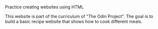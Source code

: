 Practice creating websites using HTML

This website is part of the curriculum of "The Odin Project".
The goal is to build a basic recipe website that shows how to cook different meals.